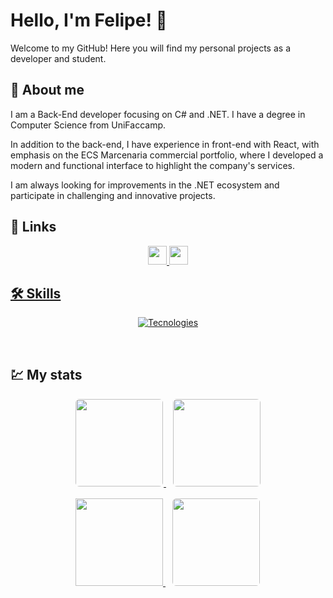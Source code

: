 # Hello, I'm Felipe! 👋
Welcome to my GitHub! Here you will find my personal projects as a developer and student.

## 🚀 About me
I am a Back-End developer focusing on C# and .NET. I have a degree in Computer Science from UniFaccamp.

In addition to the back-end, I have experience in front-end with React, with emphasis on the ECS Marcenaria commercial portfolio, where I developed a modern and functional interface to highlight the company's services.

I am always looking for improvements in the .NET ecosystem and participate in challenging and innovative projects.

## 🔗 Links

<div align="center">
<a href = "malito:felipeferraz1398@gmail.com">
<img height="30px" src="https://img.shields.io/badge/Gmail-D14836?style=for-the-badge&logo=gmail&logoColor=white"/>
<a href = "https://www.linkedin.com/in/felipe-ferraz-4b0145247">
<img height="30px" src="https://img.shields.io/badge/LinkedIn-0077B5?style=for-the-badge&logo=linkedin&logoColor=white"/>
</div>


## 🛠 Skills
<div align="center">

[![Tecnologies](https://skillicons.dev/icons?i=cs,py,js,react,linux,docker&perline=14)](https://github.com/FelipeFerraz98)

</div>

<br>

## 💹 My stats

<div align="center"
    style="margin-top: 15px;">
<a href = "https://github.com/FelipeFerraz98">
<img height="140em" 
    style="border: 1px solid white; border-radius: 0.5em;"
    src="https://github-profile-summary-cards.vercel.app/api/cards/profile-details?username=felipeferraz98&theme=tokyonight"/>
<img height="140em"
    style="border: 0.1px solid white; border-radius: 0.5em; margin-left: 10px;"
    src="https://github-readme-stats.vercel.app/api/top-langs/?username=FelipeFerraz98&layout=donut&theme=tokyonight"/>
</div>

<div align="center"
    style="margin-top: 15px;">
<a href = "https://github.com/FelipeFerraz98">
<img height="140em" src="https://github-profile-trophy.vercel.app/?username=felipeferraz98&row=1&column=3&theme=tokyonight&margin-w=15&margin-h=15"/>
<img height="140em"
    style="border: 1px solid white; border-radius: 0.5em; margin-left: 10px;"
    src="https://github-profile-summary-cards.vercel.app/api/cards/productive-time?username=FelipeFerraz98&theme=tokyonight&utcOffset=-3"/>
</div>


